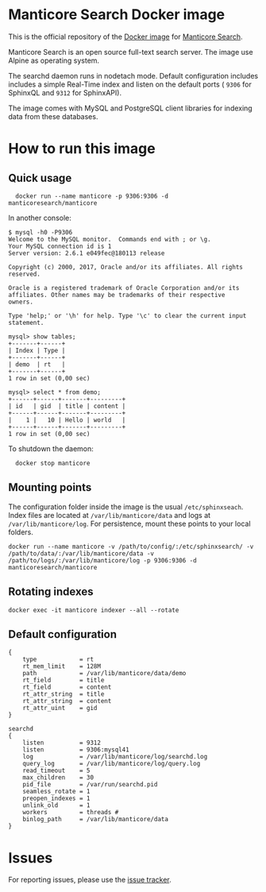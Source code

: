 # Manticore Search Docker image

This is the official repository of the [Docker image](https://hub.docker.com/r/manticoresearch/manticore/) for [Manticore Search](https://github.com/manticoresoftware/manticore).

Manticore Search is an open source full-text search server. The image use Alpine as operating system.

The searchd daemon runs in nodetach mode. Default configuration includes includes a simple Real-Time index and listen on the default ports ( `9306`  for SphinxQL and `9312` for SphinxAPI).

The image comes with MySQL  and PostgreSQL client libraries for indexing data from these databases.


# How to run this image

## Quick usage

  ```
	docker run --name manticore -p 9306:9306 -d manticoresearch/manticore
  ```
  
  In another console:
  
  ```
  $ mysql -h0 -P9306
Welcome to the MySQL monitor.  Commands end with ; or \g.
Your MySQL connection id is 1
Server version: 2.6.1 e049fec@180113 release 

Copyright (c) 2000, 2017, Oracle and/or its affiliates. All rights reserved.

Oracle is a registered trademark of Oracle Corporation and/or its
affiliates. Other names may be trademarks of their respective
owners.

Type 'help;' or '\h' for help. Type '\c' to clear the current input statement.

mysql> show tables;
+-------+------+
| Index | Type |
+-------+------+
| demo  | rt   |
+-------+------+
1 row in set (0,00 sec)

mysql> select * from demo;
+------+------+-------+---------+
| id   | gid  | title | content |
+------+------+-------+---------+
|    1 |   10 | Hello | world   |
+------+------+-------+---------+
1 row in set (0,00 sec)
```

To shutdown the daemon:

```
  docker stop manticore
```

## Mounting points

The configuration folder inside the image is the usual `/etc/sphinxseach`. 
Index files are located at `/var/lib/manticore/data` and logs at `/var/lib/manticore/log`.
For persistence, mount these points to your local folders.

```
docker run --name manticore -v /path/to/config/:/etc/sphinxsearch/ -v /path/to/data/:/var/lib/manticore/data -v /path/to/logs/:/var/lib/manticore/log -p 9306:9306 -d manticoresearch/manticore
```

## Rotating indexes

```
docker exec -it manticore indexer --all --rotate
```

## Default configuration

```index demo
{
    type            = rt
    rt_mem_limit    = 128M
    path            = /var/lib/manticore/data/demo
    rt_field        = title
    rt_field        = content
    rt_attr_string  = title
    rt_attr_string  = content
    rt_attr_uint    = gid
}

searchd
{
    listen          = 9312
    listen          = 9306:mysql41
    log             = /var/lib/manticore/log/searchd.log
    query_log       = /var/lib/manticore/log/query.log
    read_timeout    = 5
    max_children    = 30
    pid_file        = /var/run/searchd.pid
    seamless_rotate = 1
    preopen_indexes = 1
    unlink_old      = 1
    workers         = threads # 
    binlog_path     = /var/lib/manticore/data
}
```


# Issues

For reporting issues, please use the [issue tracker](http://github.com/manticore-search/docker).
